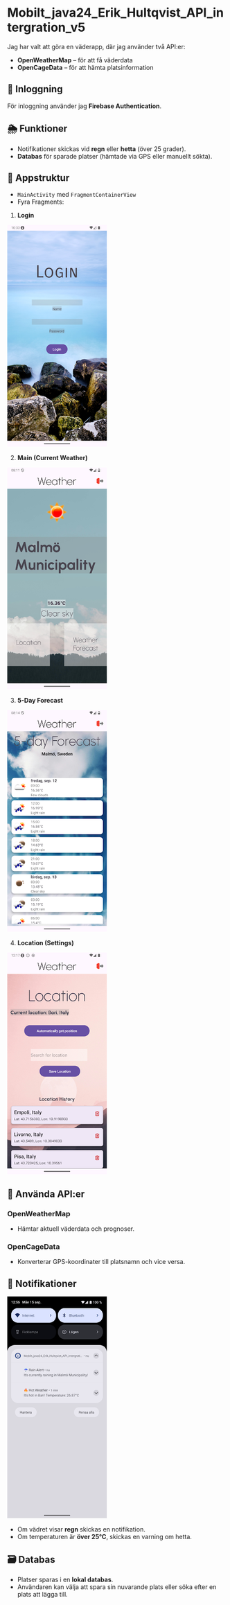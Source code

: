 # Mobilt_java24_Erik_Hultqvist_API_intergration_v5


Jag har valt att göra en väderapp, där jag använder två API:er:

- **OpenWeatherMap** – för att få väderdata
- **OpenCageData** – för att hämta platsinformation

## 🔐 Inloggning

För inloggning använder jag **Firebase Authentication**.

## 🌦️ Funktioner

- Notifikationer skickas vid **regn** eller **hetta** (över 25 grader).
- **Databas** för sparade platser (hämtade via GPS eller manuellt sökta).

## 📱 Appstruktur

- `MainActivity` med `FragmentContainerView`
- Fyra Fragments:

1. **Login**

![Login Fragment](images/login_fragment.png)

2. **Main (Current Weather)**

![Main Weather Fragment](images/current_weather_fragment.png)

3. **5-Day Forecast**

![Forecast Fragment](images/forecast_fragment.png)

4. **Location (Settings)**

![Location Fragment](images/location_fragment.png)

## 🧩 Använda API:er

### OpenWeatherMap
- Hämtar aktuell väderdata och prognoser.

### OpenCageData
- Konverterar GPS-koordinater till platsnamn och vice versa.

## 🔔 Notifikationer

![Notifikationer](images/notification.png)

- Om vädret visar **regn** skickas en notifikation.
- Om temperaturen är **över 25°C**, skickas en varning om hetta.

## 🗃️ Databas

- Platser sparas i en **lokal databas**.
- Användaren kan välja att spara sin nuvarande plats eller söka efter en plats att lägga till.